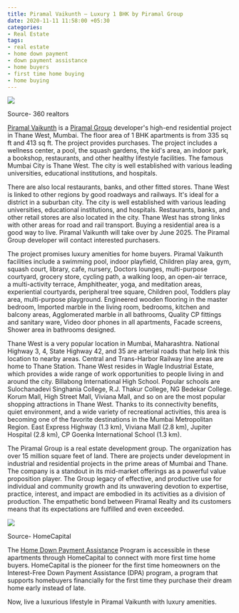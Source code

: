 ```yaml
---
title: Piramal Vaikunth – Luxury 1 BHK by Piramal Group
date: 2020-11-11 11:58:00 +05:30
categories:
- Real Estate
tags:
- real estate
- home down payment
- down payment assistance
- home buyers
- first time home buying
- home buying
---
```


**[![](https://lh5.googleusercontent.com/KOgy_OynuOzs-gL2szmoMNofl5Noyfs6f1IhITriCtnMrqrizaDzny_AXJ4JIHGpaYi3lOZpVL7KXiu44fIYL5np_vJmS3iIfpRx5pVj--duAbBoRC3DWhSw3oB86DxLfo6QG8WT)](https://homecapital.in/property/409/piramal-vaikunth-1-bhk)**

Source- 360 realtors

[Piramal Vaikunth](https://homecapital.in/project/182/piramal-vaikunth) is a [Piramal Group](https://homecapital.in/offering/developer/piramal-realty) developer's high-end residential project in Thane West, Mumbai.  The floor area of 1 BHK apartments is from 335 sq ft and 413 sq ft. The project provides purchases. The project includes a wellness center, a pool, the squash gardens, the kid's area, an indoor park, a bookshop, restaurants, and other healthy lifestyle facilities. The famous Mumbai City is Thane West. The city is well established with various leading universities, educational institutions, and hospitals.

There are also local restaurants, banks, and other fitted stores. Thane West is linked to other regions by good roadways and railways. It's ideal for a district in a suburban city. The city is well established with various leading universities, educational institutions, and hospitals. Restaurants, banks, and other retail stores are also located in the city. Thane West has strong links with other areas for road and rail transport. Buying a residential area is a good way to live. Piramal Vaikunth will take over by June 2025. The Piramal Group developer will contact interested purchasers.

The project promises luxury amenities for home buyers. Piramal Vaikunth facilities include a swimming pool, indoor playfield, Children play area, gym, squash court, library, cafe, nursery, Doctors lounges, multi-purpose courtyard, grocery store, cycling path, a walking loop, an open-air terrace, a multi-activity terrace, Amphitheater, yoga, and meditation areas, experiential courtyards, peripheral tree square, Children pool, Toddlers play area, multi-purpose playground. Engineered wooden flooring in the master bedroom, Imported marble in the living room, bedrooms, kitchen and balcony areas, Agglomerated marble in all bathrooms, Quality CP fittings and sanitary ware, Video door phones in all apartments, Facade screens, Shower area in bathrooms designed.

Thane West is a very popular location in Mumbai, Maharashtra. National Highway 3, 4, State Highway 42, and 35 are arterial roads that help link this location to nearby areas. Central and Trans-Harbor Railway line areas are home to Thane Station. Thane West resides in Wagle Industrial Estate, which provides a wide range of work opportunities to people living in and around the city. Billabong International High School. Popular schools are Sulochanadevi Singhania College, R.J. Thakur College, NG Bedekar College. Korum Mall, High Street Mall, Viviana Mall, and so on are the most popular shopping attractions in Thane West. Thanks to its connectivity benefits, quiet environment, and a wide variety of recreational activities, this area is becoming one of the favorite destinations in the Mumbai Metropolitan Region. East Express Highway (1.3 km), Viviana Mall (2.8 km), Jupiter Hospital (2.8 km), CP Goenka International School (1.3 km).

The Piramal Group is a real estate development group. The organization has over 15 million square feet of land. There are projects under development in industrial and residential projects in the prime areas of Mumbai and Thane. The company is a standout in its mid-market offerings as a powerful value proposition player. The Group legacy of effective, and productive use for individual and community growth and its unwavering devotion to expertise, practice, interest, and impact are embodied in its activities as a division of production. The empathetic bond between Piramal Realty and its customers means that its expectations are fulfilled and even exceeded.

**[![](https://lh4.googleusercontent.com/udVXdrb2GbN9ikhfHNUO5bQlelE-BTNzVoQxX3H7yhsR_4rAZ0SGjnuJgwZ5F6POPrM3ZVfaf2hiSpaWO26PI5hhEk3ZxQc61SKb7XDDsKBe6DiCH2OiH7FanE3RIH-0I7wEb4dq)](https://homecapital.in/)**

Source- HomeCapital

The [Home Down Payment Assistance](https://homecapital.in/finance/home-loan-eligibility-calculator) Program is accessible in these apartments through HomeCapital to connect with more first time home buyers. HomeCapital is the pioneer for the first time homeowners on the Interest-Free Down Payment Assistance (DPA) program, a program that supports homebuyers financially for the first time they purchase their dream home early instead of late.

Now, live a luxurious lifestyle in Piramal Vaikunth with luxury amenities.